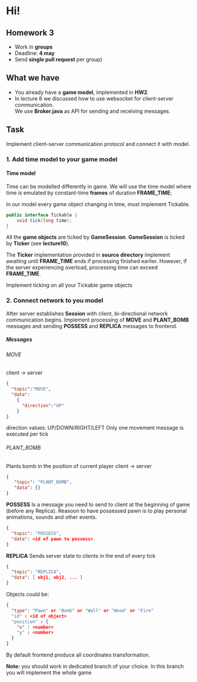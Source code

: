 # Hi!
## Homework 3
- Work in **groups**  
- Deadline: **4 may**
- Send **single pull request** per group)

## What we have
- You already have a **game model**, implemented in **HW2**.  
- In lecture 8 we discussed how to use websocket for client-server communication.  
We use **Broker.java** as API for sending and receiving messages.
## Task
Implement client-server communication protocol and connect it with model.

### 1. Add **time model** to your **game model**
#### Time model
Time can be modelled differently in game. We will use the time model where time is emulated by constant-time **frames** of duration **FRAME_TIME**;  
  
In our model every game object changing in time, must implement Tickable.
```java
public interface Tickable {
    void tick(long time);
}
```
All the **game objects** are ticked by **GameSession**. **GameSession** is ticked by **Ticker** (see **lecture10**).  
  
The **Ticker** implementation provided in **source directory** implement awaiting until **FRAME_TIME** ends if processing finished earlier. However, if the server experiencing overload, processing time can exceed **FRAME_TIME**.  
  
Implement ticking on all your Tickable game objects

### 2. Connect network to you model
After server establishes **Session** with client, bi-directional network communication begins. Implement processing of **MOVE** and **PLANT_BOMB** messages and sending **POSSESS** and **REPLICA** messages to frontend.

##### Messages
###### MOVE
client -> server
```json
{
  "topic":"MOVE",
  "data":
    {
      "direction":"UP"
    }
}
```
direction values: UP/DOWN/RIGHT/LEFT
Only one movement message is executed per tick 

###### PLANT_BOMB
Plants bomb in the position of current player
client -> server
```json
{
   "topic": "PLANT_BOMB",
   "data": {}
}
```

**POSSESS**
Is a message you need to send to client at the beginning of game (before any Replica).
Reasoon to have possessed pawn is to play personal animations, sounds and other events.
```json
{
  "topic": "POSSESS",
  "data": <id of pawn to possess>
}
```

**REPLICA**
Sends server state to clients in the end of every tick

```json
{
  "topic": "REPLICA",
  "data": [ obj1, obj2, ... ]
}
```
Objects could be:
```json
{
  "type": "Pawn" or "Bomb" or "Wall" or "Wood" or "Fire"
  "id" : <id of object>
  "position" : {
    "x" : <number>
    "y" : <number>
  }
}
```
By default frontend produce all coordinates transformation.
  
**Note:** you should work in dedicated branch of your choice. In this branch you will implement the whole game
